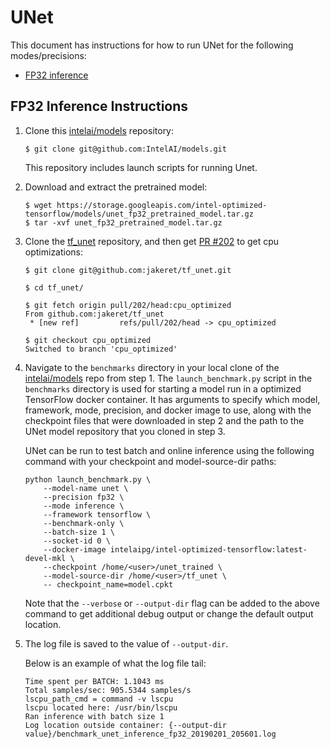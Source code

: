 # UNet

This document has instructions for how to run UNet for the following
modes/precisions:
* [FP32 inference](#fp32-inference-instructions)

## FP32 Inference Instructions

1. Clone this [intelai/models](https://github.com/IntelAI/models)
   repository:
   ```
   $ git clone git@github.com:IntelAI/models.git
   ```
   This repository includes launch scripts for running Unet.

2. Download and extract the pretrained model:
   ```
   $ wget https://storage.googleapis.com/intel-optimized-tensorflow/models/unet_fp32_pretrained_model.tar.gz
   $ tar -xvf unet_fp32_pretrained_model.tar.gz
   ```

3. Clone the [tf_unet](https://github.com/jakeret/tf_unet) repository,
   and then get [PR #202](https://github.com/jakeret/tf_unet/pull/202)
   to get cpu optimizations:

   ```
   $ git clone git@github.com:jakeret/tf_unet.git

   $ cd tf_unet/

   $ git fetch origin pull/202/head:cpu_optimized
   From github.com:jakeret/tf_unet
    * [new ref]         refs/pull/202/head -> cpu_optimized

   $ git checkout cpu_optimized
   Switched to branch 'cpu_optimized'
   ```

4. Navigate to the `benchmarks` directory in your local clone of the
   [intelai/models](https://github.com/IntelAI/models) repo from step 1.
   The `launch_benchmark.py` script in the `benchmarks` directory is
   used for starting a model run in a optimized TensorFlow docker
   container. It has arguments to specify which model, framework, mode,
   precision, and docker image to use, along with the checkpoint files
   that were downloaded in step 2 and the path to the UNet model
   repository that you cloned in step 3.

   UNet can be run to test batch and online inference using the
   following command with your checkpoint and model-source-dir paths:

   ```
   python launch_benchmark.py \
       --model-name unet \
       --precision fp32 \
       --mode inference \
       --framework tensorflow \
       --benchmark-only \
       --batch-size 1 \
       --socket-id 0 \
       --docker-image intelaipg/intel-optimized-tensorflow:latest-devel-mkl \
       --checkpoint /home/<user>/unet_trained \
       --model-source-dir /home/<user>/tf_unet \
       -- checkpoint_name=model.cpkt
   ```

   Note that the `--verbose` or `--output-dir` flag can be added to the above
   command to get additional debug output or change the default output location.

5. The log file is saved to the value of `--output-dir`.

   Below is an example of what the log file tail:

   ```
   Time spent per BATCH: 1.1043 ms
   Total samples/sec: 905.5344 samples/s
   lscpu_path_cmd = command -v lscpu
   lscpu located here: /usr/bin/lscpu
   Ran inference with batch size 1
   Log location outside container: {--output-dir value}/benchmark_unet_inference_fp32_20190201_205601.log
   ```